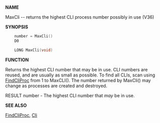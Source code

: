 
**NAME**

MaxCli -- returns the highest CLI process number possibly in use (V36)

**SYNOPSIS**

```c
    number = MaxCli()
    D0

    LONG MaxCli(void)

```
**FUNCTION**

Returns the highest CLI number that may be in use.  CLI numbers are
reused, and are usually as small as possible.  To find all CLIs, scan
using [FindCliProc](FindCliProc.md) from 1 to MaxCLI().  The number returned by
MaxCli() may change as processes are created and destroyed.

RESULT
number - The highest CLI number that _may_ be in use.

**SEE ALSO**

[FindCliProc](FindCliProc.md), [Cli](Cli.md)
